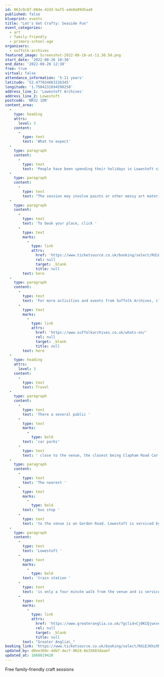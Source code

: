 ```yaml
---
id: 063c9c87-884e-42d3-baf5-ade0a89d5aa0
published: false
blueprint: events
title: "Let's Get Crafty: Seaside Fun"
event_categories:
  - art
  - family-friendly
  - primary-school-age
organisers:
  - suffolk-archives
featured_image: Screenshot-2022-08-18-at-11.30.50.png
start_date: '2022-08-26 10:30'
end_date: '2022-08-26 12:30'
free: true
virtual: false
attendance_information: '5-11 years'
latitude: '52.477024663226345'
longitude: '1.7504231694590258'
address_line_1: 'Lowestoft Archives'
address_line_2: Lowestoft
postcode: 'NR32 1DR'
content_area:
  -
    type: heading
    attrs:
      level: 3
    content:
      -
        type: text
        text: 'What to expect'
  -
    type: paragraph
    content:
      -
        type: text
        text: 'People have been spending their holidays in Lowestoft since the Victorian times. Join in with this free, family-friendly craft session and celebrate the traditional seaside holiday – Lowestoft style!'
  -
    type: paragraph
    content:
      -
        type: text
        text: "The session may involve paints or other messy art materials so it’s a good idea to wear old clothes or bring an apron with you, if you’d like to join in.\_"
  -
    type: paragraph
    content:
      -
        type: text
        text: 'To book your place, click '
      -
        type: text
        marks:
          -
            type: link
            attrs:
              href: 'https://www.ticketsource.co.uk/booking/select/RdiEJKhzXNnT'
              rel: null
              target: _blank
              title: null
        text: here
  -
    type: paragraph
    content:
      -
        type: text
        text: 'For more activities and events from Suffolk Archives, click '
      -
        type: text
        marks:
          -
            type: link
            attrs:
              href: 'https://www.suffolkarchives.co.uk/whats-on/'
              rel: null
              target: _blank
              title: null
        text: here
  -
    type: heading
    attrs:
      level: 3
    content:
      -
        type: text
        text: Travel
  -
    type: paragraph
    content:
      -
        type: text
        text: 'There a several public '
      -
        type: text
        marks:
          -
            type: bold
        text: 'car parks'
      -
        type: text
        text: ' close to the venue, the closest being Clapham Road Car Park, 1 minute drive away. Use NR32 1RR for Sat Navs.'
  -
    type: paragraph
    content:
      -
        type: text
        text: 'The nearest '
      -
        type: text
        marks:
          -
            type: bold
        text: 'bus stop '
      -
        type: text
        text: 'to the venue is on Gordon Road. Lowestoft is serviced by the following bus services: Coastal Clipper, Coastal Reds and Coastlink.'
  -
    type: paragraph
    content:
      -
        type: text
        text: 'Lowestoft '
      -
        type: text
        marks:
          -
            type: bold
        text: 'train station '
      -
        type: text
        text: 'is only a four minute walk from the venue and is serviced by '
      -
        type: text
        marks:
          -
            type: link
            attrs:
              href: 'https://www.greateranglia.co.uk/?gclid=Cj0KCQjwxveXBhDDARIsAI0Q0x0-kMnggBTmNCV7H9qcQok6rYj8c6eahlghduONYlNa-nFyhLyIJwwaAqBJEALw_wcB'
              rel: null
              target: _blank
              title: null
        text: "Greater Anglia\_"
booking_link: 'https://www.ticketsource.co.uk/booking/select/RdiEJKhzXNnT'
updated_by: d0ee360c-4db7-4ecf-9024-8e35603daaef
updated_at: 1660819420
---
```

Free family-friendly craft sessions